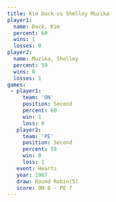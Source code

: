 ```yaml
---
title: Kim Duck vs Shelley Muzika
player1:               
  name: Duck, Kim      
  percent: 60          
  wins: 1              
  losses: 0            
player2:               
  name: Muzika, Shelley
  percent: 59          
  wins: 0              
  losses: 1            
games:
 - player1:          
     team: 'ON'      
     position: Second
     percent: 60     
     win: 1          
     loss: 0         
   player2:          
     team: 'PE'      
     position: Second
     percent: 59     
     win: 0          
     loss: 1         
   event: Hearts       
   year: 1987          
   draw: Round Robin(5)
   score: ON 8 - PE 7  
---
```

